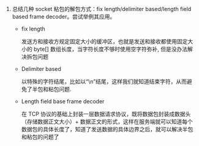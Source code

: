 1. 总结几种 socket 粘包的解包方式：fix length/delimiter based/length field based frame decoder。尝试举例其应用。

   - fix length

     发送方和接收方规定固定大小的缓冲区，也就是发送和接收都使用固定大小的 byte[] 数组长度，当字符长度不够时使用空字符弥补, 但是没办法解决拆包问题

   - Delimiter based

     以特殊的字符结尾，比如以“\n”结尾，这样我们就知道结束字符，从而避免了半包和粘包问题.

   - Length field base frame decoder

     在 TCP 协议的基础上封装一层数据请求协议，既将数据包封装成数据头（存储数据正文大小）+ 数据正文的形式，这样在服务端就可以知道每个数据包的具体长度了，知道了发送数据的具体边界之后，就可以解决半包和粘包的问题了